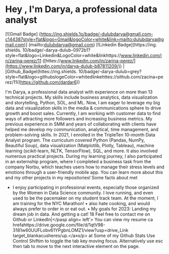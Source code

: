 # Hey , I'm Darya, a professional data analyst
[![Gmail Badge] (https://ing.shields.1o/badge/-dulubdarya@gmall.com-c144387style=flat&logo=Gmail&logoColor=white&link=mailto:dulubdarya@gmail.com)]
(mailto:dulubdarya@gmail.com)
[!Linkedin Badge](https://ing. shields. 10/badge/-darya-dulub-0972b1?style=flat&logo=Linkedin&LogoColor=white&linkhttps://www.linkedin.com/in/zarina-perez/11
([httes://www.linkedin.com/in/zarina-perez/](https://www.linkedin.com/in/darya-dulub-b87811209/)) |[Github_Badgel(httes://ing.shields. 10/badge/-darya-dulub=grey?
style=flat&logo=githubslogeColor=whitedlinkehttes://sithub.com/zacina=perez/11((https://github.com/dardar6)) 

I'm Darya, a professional data analyst with experience on more than 13 technical projects. My skills include business analytics, data visualization and storytelling, Python, SOL, and ML. Now, I am eager to leverage my big data and visualization skills in the media & communications sphere to drive growth and boost sales.
Currently, I am working with customer data to find ways of attracting more followers and increasing business metrics. My previous experience in SMM and years of collaborating with clients have helped me develop my communication, analytical, time management, and problem-solving skills.
In 2021, I enrolled in the TripleTen 10-month Data Analyst program. The curriculum covered Python (Pandas, NumPy, Beautiful Soup), data visualization (Matplotlib, Plotly, Tableau), machine learning (scikit-learn, NLTK, TensorFlow), SQL, and more. It also involved numerous practical projects.
During my learning journey, I also participated in an externship program, where I completed a business task from the company Norbu, which teaches users how to manage their stress levels and emotions through a user-friendly mobile app. You can learn more about this and my other projects in my repositories!
Some facts about met
- I enjoy participating in professional events, especially those organized by the Women in Data Science community.
I love running, and even used to be the pacemaker on my student track team.
At the moment, I am training for the NYC Marathon!
 • also hate cooking, and would always prefer to order in or eat out.
  • My goals for 2023: Landing my dream job in data. And getting a cat!
18
Feel free to contact me on Github or LinkedIn|</pasp align= left'> You can view my resume ca hrefahttps://drive.google.com/file/d/1qtV98-
3181w60UUFLobv61YPgbnLOMZ1/view?usp=drive_Link target_blankacusheres/up.</a»s/p>
at Some of my Github Stats
Use Control Shiftim to toggle the tab key moving focus. Alternatively use esc then tab to move to the next interactive element on the page.
